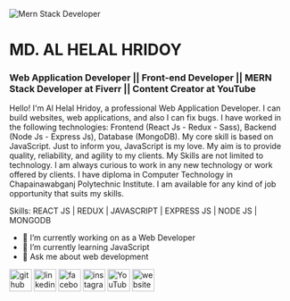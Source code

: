 ![Mern Stack Developer](https://pbs.twimg.com/profile_banners/903084116580511744/1639076933/1500x500)
# MD. AL HELAL HRIDOY
### Web Application Developer || Front-end Developer || MERN Stack Developer at Fiverr || Content Creator at YouTube

Hello! I'm Al Helal Hridoy, a professional Web Application Developer. I can build websites, web applications, and also I can fix bugs. I have worked in the following technologies: Frontend (React Js - Redux - Sass), Backend (Node Js - Express Js), Database (MongoDB). My core skill is based on JavaScript. Just to inform you, JavaScript is my love. My aim is to provide quality, reliability, and agility to my clients. My Skills are not limited to technology. I am always curious to work in any new technology or work offered by clients. I have diploma in Computer Technology in Chapainawabganj Polytechnic Institute. I am available for any kind of job opportunity that suits my skills.

Skills: REACT JS | REDUX | JAVASCRIPT | EXPRESS JS | NODE JS | MONGODB

- 🔭 I’m currently working on as a Web Developer
- 🌱 I’m currently learning JavaScript
- 💬 Ask me about web development


[<img src='https://cdn.jsdelivr.net/npm/simple-icons@3.0.1/icons/github.svg' alt='github' height='40'>](https://github.com/https://github.com/ahhridoy)  [<img src='https://cdn.jsdelivr.net/npm/simple-icons@3.0.1/icons/linkedin.svg' alt='linkedin' height='40'>](https://www.linkedin.com/in/https://www.linkedin.com/in/ahhridoyy//)  [<img src='https://cdn.jsdelivr.net/npm/simple-icons@3.0.1/icons/facebook.svg' alt='facebook' height='40'>](https://www.facebook.com/https://facebook.com/ahhridoyy1)  [<img src='https://cdn.jsdelivr.net/npm/simple-icons@3.0.1/icons/instagram.svg' alt='instagram' height='40'>](https://www.instagram.com/https://instagram.com/ahhridoyy/)  [<img src='https://cdn.jsdelivr.net/npm/simple-icons@3.0.1/icons/youtube.svg' alt='YouTube' height='40'>](https://www.youtube.com/channel/https://youtube.com/juniorhridoyofficial)  [<img src='https://cdn.jsdelivr.net/npm/simple-icons@3.0.1/icons/icloud.svg' alt='website' height='40'>](https://hridoy-portfolio.web.app)  
